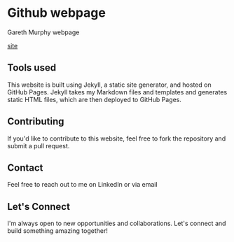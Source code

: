 # Github webpage

Gareth Murphy webpage

[site](https://garethcmurphy.github.io)

## Tools used

This website is built using Jekyll, a static site generator, and hosted on GitHub Pages. Jekyll takes my Markdown files and templates and generates static HTML files, which are then deployed to GitHub Pages.

## Contributing

If you'd like to contribute to this website, feel free to fork the repository and submit a pull request.

## Contact

Feel free to reach out to me on LinkedIn or via email

## Let's Connect

I'm always open to new opportunities and collaborations. Let's connect and build something amazing together!

